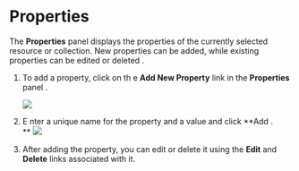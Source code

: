 # Properties

The **Properties** panel displays the properties of the currently
selected resource or collection. New properties can be added, while
existing properties can be edited or deleted .

1.  To add a property, click on th e **Add New Property** link in the
    **Properties** panel .  
      
    ![](../../assets/img/53125532/53287646.png)  
2.  E nter a unique name for the property and a value and click **Add
    .  
    ** ![](../../assets/img/53125532/53287645.png)
3.  After adding the property, you can edit or delete it using the
    **Edit** and **Delete** links associated with it.
